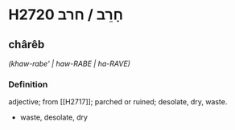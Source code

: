 # H2720 חָרֵב / חרב

## chârêb

_(khaw-rabe' | haw-RABE | ha-RAVE)_

### Definition

adjective; from [[H2717]]; parched or ruined; desolate, dry, waste.

- waste, desolate, dry
